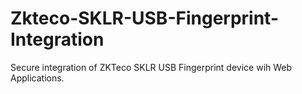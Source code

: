 # Zkteco-SKLR-USB-Fingerprint-Integration
Secure integration of ZKTeco SKLR USB Fingerprint device wih Web Applications.
